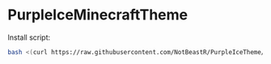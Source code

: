 # PurpleIceMinecraftTheme

Install script:
```sh
bash <(curl https://raw.githubusercontent.com/NotBeastR/PurpleIceTheme/main/install.sh)
```
